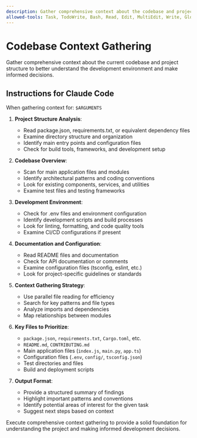 ```yaml
---
description: Gather comprehensive context about the codebase and project structure
allowed-tools: Task, TodoWrite, Bash, Read, Edit, MultiEdit, Write, Glob, Grep, LS, NotebookRead, WebFetch
---
```


# Codebase Context Gathering

Gather comprehensive context about the current codebase and project structure to better understand the development environment and make informed decisions.

## Instructions for Claude Code

When gathering context for: `$ARGUMENTS`

1. **Project Structure Analysis**:
   - Read package.json, requirements.txt, or equivalent dependency files
   - Examine directory structure and organization
   - Identify main entry points and configuration files
   - Check for build tools, frameworks, and development setup

2. **Codebase Overview**:
   - Scan for main application files and modules
   - Identify architectural patterns and coding conventions
   - Look for existing components, services, and utilities
   - Examine test files and testing frameworks

3. **Development Environment**:
   - Check for .env files and environment configuration
   - Identify development scripts and build processes
   - Look for linting, formatting, and code quality tools
   - Examine CI/CD configurations if present

4. **Documentation and Configuration**:
   - Read README files and documentation
   - Check for API documentation or comments
   - Examine configuration files (tsconfig, eslint, etc.)
   - Look for project-specific guidelines or standards

5. **Context Gathering Strategy**:
   - Use parallel file reading for efficiency
   - Search for key patterns and file types
   - Analyze imports and dependencies
   - Map relationships between modules

6. **Key Files to Prioritize**:
   - `package.json`, `requirements.txt`, `Cargo.toml`, etc.
   - `README.md`, `CONTRIBUTING.md`
   - Main application files (`index.js`, `main.py`, `app.ts`)
   - Configuration files (`.env`, `config/`, `tsconfig.json`)
   - Test directories and files
   - Build and deployment scripts

7. **Output Format**:
   - Provide a structured summary of findings
   - Highlight important patterns and conventions
   - Identify potential areas of interest for the given task
   - Suggest next steps based on context

Execute comprehensive context gathering to provide a solid foundation for understanding the project and making informed development decisions.